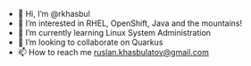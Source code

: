 - 👋 Hi, I’m @rkhasbul
- 👀 I’m interested in RHEL, OpenShift, Java and the mountains!
- 🌱 I’m currently learning Linux System Administration
- 💞️ I’m looking to collaborate on Quarkus
- 📫 How to reach me ruslan.khasbulatov@gmail.com

<!---
rkhasbul/rkhasbul is a ✨ special ✨ repository because its `README.md` (this file) appears on your GitHub profile.
You can click the Preview link to take a look at your changes.
--->
